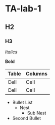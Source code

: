 # TA-lab-1

## H2

### H3

*Italics*

**Bold**

Table | Columns
---- | ----
Cell | Cell
Cell | Cell

* Bullet List
  * Nest
    * Sub Nest
* Second Bullet
